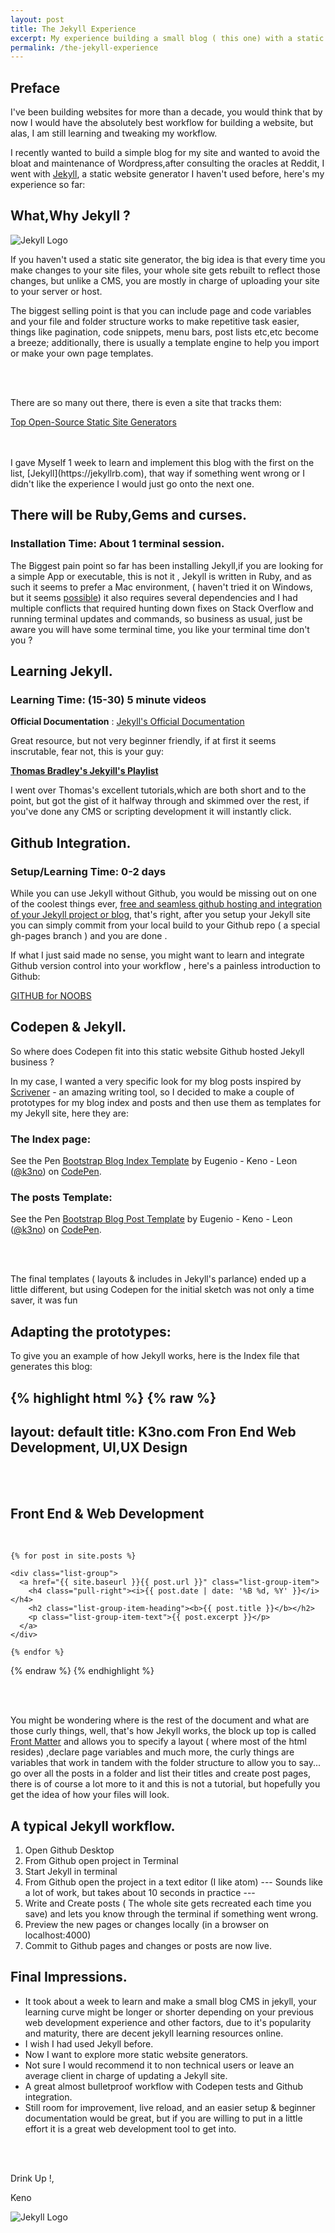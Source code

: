 ```yaml
---
layout: post
title: The Jekyll Experience
excerpt: My experience building a small blog ( this one) with a static site generator called Jekyll
permalink: /the-jekyll-experience
---
```


<h2><b>Preface</b></h2>

I've been building websites for more than a decade, you would think that by now I would have the absolutely best workflow for building a website, but alas, I am still learning and tweaking my workflow.

I recently wanted to build a simple blog for my site and wanted to avoid the bloat and maintenance of Wordpress,after consulting the oracles at Reddit, I went with [Jekyll](https://jekyllrb.com), a static website generator I haven't used before, here's my experience so far:


<h2><b>What,Why Jekyll ?</b></h2>

<img class="img-responsive" src="https://github.com/jekyll/brand/raw/master/jekyll-logo-black-red-transparent.png" alt="Jekyll Logo">

If you haven't used a static site generator, the big idea is that every time you make changes to your site files, your whole site gets rebuilt to reflect those changes, but unlike a CMS, you are mostly in charge of uploading your site to your server or host.

The biggest selling point is that you can include page and code variables and your file and folder structure works to make repetitive task easier, <span class="hl">things like pagination, code snippets, menu bars, post lists etc,etc become a breeze</span>; additionally, there is usually a template engine to help you import or make your own page templates.

<br />
<br />

There are so many out there, there is even a site that tracks them:

[Top Open-Source Static Site Generators](https://www.staticgen.com)

<br />
<br />
I gave Myself 1 week to learn and implement this blog with the first on the list, [Jekyll](https://jekyllrb.com), that way if something went wrong or I didn't like the experience I would just go onto the next one.


<h2><b> There will be Ruby,Gems and curses.</b></h2>
<h3>Installation Time: About 1 terminal session.</h3>

The Biggest pain point so far has been installing Jekyll,<span class="hl">if you are looking for a simple App or executable, this is not it </span>, Jekyll is written in Ruby, and as such it seems to prefer a Mac environment, ( haven't tried it on Windows, but it seems [possible](https://jekyllrb.com/docs/windows/#installation))  it also requires several dependencies and I had multiple conflicts that required hunting down fixes on Stack Overflow and running terminal updates and commands, so business as usual, just be aware you will have some terminal time, you like your terminal time don't you ?

<h2><b>Learning Jekyll.</b></h2>
<h3>Learning Time: (15-30) 5 minute videos</h3>

**Official Documentation** : [Jekyll's Official Documentation](https://jekyllrb.com/docs/variables/)

Great resource, but not very beginner friendly, if at first it seems inscrutable, fear not, this is your guy:

**[Thomas Bradley's Jekyill's Playlist](https://youtu.be/oiNVQ9Zjy4o?list=PLWjCJDeWfDdfVEcLGAfdJn_HXyM4Y7_k-)**   

I went over Thomas's excellent tutorials,which are both short and to the point, but got the gist of it halfway through and skimmed over the rest, if you've done any CMS or scripting development it will instantly click.

<h2><b>Github Integration.</b></h2>
<h3>Setup/Learning Time: 0-2 days</h3>

While you can use Jekyll without Github, you would be missing out on one of the coolest things ever, [free and seamless github hosting and integration of your Jekyll project or blog](https://help.github.com/articles/using-jekyll-as-a-static-site-generator-with-github-pages/), that's right, <span class="hl">after you setup your Jekyll site you can simply commit from your local build to your Github repo ( a special gh-pages branch ) and you are done </span>.


If what I just said made no sense, you might want to  learn and integrate Github version control into your workflow , here's a painless introduction to Github:

[GITHUB for NOOBS](https://youtu.be/1h9_cB9mPT8?list=PLqGj3iMvMa4LFz8DZ0t-89twnelpT4Ilw)


<h2><b>Codepen & Jekyll.</b></h2>

So where does Codepen fit into this static website Github hosted Jekyll business ?

In my case, I wanted a very specific look for my blog posts inspired by [Scrivener](https://www.literatureandlatte.com/scrivener.php) - an amazing writing tool, so I decided to make a couple of prototypes for my blog index and posts and then use them as templates for my Jekyll site, here they are:


<h3>The Index page:</h3>

<p data-height="265" data-theme-id="0" data-slug-hash="mEqqjg" data-default-tab="html,result" data-user="k3no" data-embed-version="2" class="codepen">See the Pen <a href="http://codepen.io/k3no/pen/mEqqjg/">Bootstrap Blog  Index Template</a> by Eugenio - Keno -  Leon (<a href="http://codepen.io/k3no">@k3no</a>) on <a href="http://codepen.io">CodePen</a>.</p>
<script async src="//assets.codepen.io/assets/embed/ei.js"></script>

<h3>The posts Template:</h3>

<p data-height="265" data-theme-id="0" data-slug-hash="QEOwAa" data-default-tab="html,result" data-user="k3no" data-embed-version="2" class="codepen">See the Pen <a href="http://codepen.io/k3no/pen/QEOwAa/">Bootstrap Blog Post Template</a> by Eugenio - Keno -  Leon (<a href="http://codepen.io/k3no">@k3no</a>) on <a href="http://codepen.io">CodePen</a>.</p>
<script async src="//assets.codepen.io/assets/embed/ei.js"></script>

<br />
<br />

The final templates ( layouts & includes in Jekyll's parlance) ended up a little different, but <span class="hl"> using Codepen for the initial sketch was not only a time saver, it was fun</span>

<h2><b>Adapting the prototypes:</b></h2>

To give you an example of how Jekyll works, here is the Index file that generates this blog:



{% highlight html %}
{% raw %}
---
layout: default
title: K3no.com Fron End Web Development, UI,UX Design
---

<div class="row postIndex">
  <div class ="col-sm-1"></div>
  <div class ="col-sm-10">
    <br />
    <br />
    <h2 class="blogTitle"><b>Front End & Web Development</b></h2>
    <br />

    {% for post in site.posts %}

    <div class="list-group">
      <a href="{{ site.baseurl }}{{ post.url }}" class="list-group-item">
        <h4 class="pull-right"><i>{{ post.date | date: '%B %d, %Y' }}</i></h4>
        <h2 class="list-group-item-heading"><b>{{ post.title }}</b></h2>
        <p class="list-group-item-text">{{ post.excerpt }}</p>
      </a>
    </div>

    {% endfor %}

  </div>
  <div class ="col-sm-1"></div>
</div>

{% endraw %}
{% endhighlight %}

<br />
<br />

You might be wondering where is the rest of the document and what are those curly things, well, that's how Jekyll works, the block up top is called [Front Matter](https://jekyllrb.com/docs/frontmatter/) and allows you to specify a layout ( where most of the html resides) ,declare page variables and much more, the curly things are variables that work in tandem with the folder structure to allow you to say... go over all the posts in a folder and list their titles and create post pages, there is of course a lot more to it and this is not a tutorial, but hopefully you get the idea of how your files will look.

<h2><b>A typical Jekyll workflow.</b></h2>

1. Open Github Desktop
2. From Github open project in Terminal
3. Start Jekyll in terminal
4. From Github open the project in a text editor (I like atom)
--- Sounds like a lot of work, but takes about 10 seconds in practice ---
5. Write and Create posts ( The whole site gets recreated each time you save) and lets you know through the terminal if something went wrong.
6. Preview the new pages or changes locally (in a browser on localhost:4000)
7. Commit to Github pages and changes or posts are now live.


<h2><b>Final Impressions.</b></h2>

- It took about a  week to learn and make a small blog CMS in jekyll, your learning curve might be longer or shorter depending on your previous web development experience and other factors, due to it's popularity and maturity, there are decent jekyll learning resources online.
- I wish I had used Jekyll before.
- Now I want to explore more static website generators.
- Not sure I would recommend it to non technical users or leave an average client in charge of updating a Jekyll site.
- A great almost bulletproof workflow with Codepen tests and Github integration.
- Still room for improvement, live reload, and an easier setup &  beginner documentation would be great, but if you are willing to put in a little effort <span class="hl">it is a great web development tool to get into.</span>

<br />
<br />

Drink Up !,

Keno


<img class="img-responsive" src="https://github.com/jekyll/brand/raw/master/jekyll-logo-light-transparent.png" alt="Jekyll Logo">

